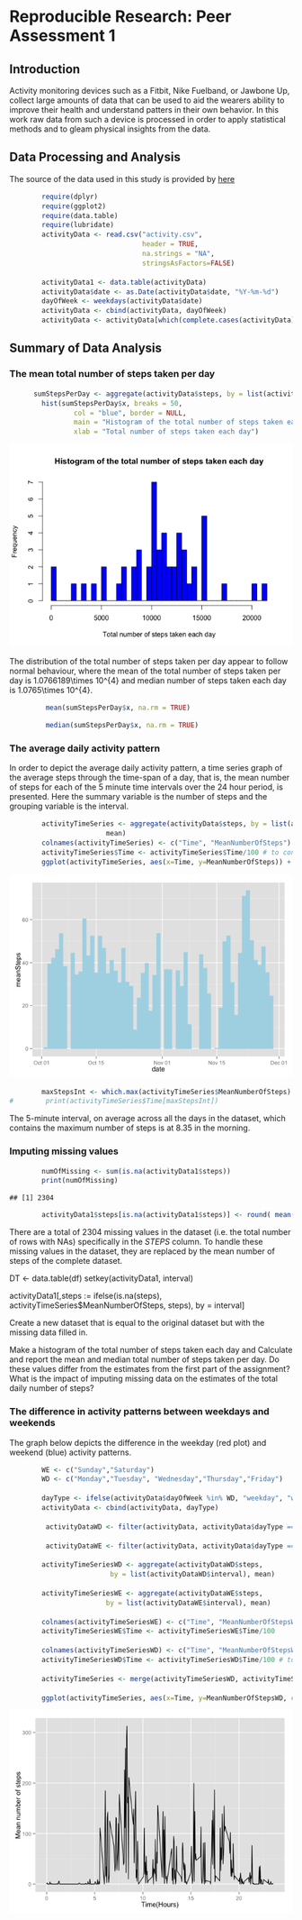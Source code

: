 # Reproducible Research: Peer Assessment 1


## Introduction

Activity monitoring devices such as a Fitbit, Nike Fuelband, or Jawbone Up, collect large amounts of data that can be used to aid the wearers ability to improve their health and understand patters in their own behavior. In this work raw data from such a device is processed in order to apply statistical methods and to gleam physical insights from the data.

## Data Processing and Analysis

The source of the data used in this study is provided by [here](https://d396qusza40orc.cloudfront.net/repdata%2Fdata%2Factivity.zip)


```r
        require(dplyr)
        require(ggplot2)
        require(data.table)
        require(lubridate)
        activityData <- read.csv("activity.csv", 
                                 header = TRUE, 
                                 na.strings = "NA",
                                 stringsAsFactors=FALSE)

        activityData1 <- data.table(activityData)
        activityData$date <- as.Date(activityData$date, "%Y-%m-%d") 
        dayOfWeek <- weekdays(activityData$date)
        activityData <- cbind(activityData, dayOfWeek)
        activityData <- activityData[which(complete.cases(activityData)),]
```


## Summary of Data Analysis

### The mean total number of steps taken per day


```r
      sumStepsPerDay <- aggregate(activityData$steps, by = list(activityData$date), sum)
        hist(sumStepsPerDay$x, breaks = 50,
                col = "blue", border = NULL,
                main = "Histogram of the total number of steps taken each day",
                xlab = "Total number of steps taken each day")
```

![](PA1_template_files/figure-html/unnamed-chunk-2-1.png) 

The distribution of the total number of steps taken per day appear to follow normal behaviour, where the mean of the total number of steps taken per day is 1.0766189\times 10^{4} and median number of steps taken each day is 1.0765\times 10^{4}.

```r
         mean(sumStepsPerDay$x, na.rm = TRUE)
```



```r
         median(sumStepsPerDay$x, na.rm = TRUE)
```

### The average daily activity pattern
In order to depict the average daily activity pattern, a time series graph of the average steps through the time-span of a day, that is, the mean number of steps for each of the 5 minute time intervals over the 24 hour period, is presented.
Here the summary variable is the number of steps and the grouping variable is the interval.


```r
        activityTimeSeries <- aggregate(activityData$steps, by = list(activityData$interval), 
                        mean)
        colnames(activityTimeSeries) <- c("Time", "MeanNumberOfSteps")
        activityTimeSeries$Time <- activityTimeSeries$Time/100 # to convert the time interval to hours
        ggplot(activityTimeSeries, aes(x=Time, y=MeanNumberOfSteps)) + geom_line() + xlab("Time(Hours)") + ylab("Mean number of steps")
```

![](PA1_template_files/figure-html/unnamed-chunk-5-1.png) 




```r
        maxStepsInt <- which.max(activityTimeSeries$MeanNumberOfSteps)
#        print(activityTimeSeries$Time[maxStepsInt])
```

The 5-minute interval, on average across all the days in the dataset, which contains the maximum number of steps is at 8.35 in the morning.

### Imputing missing values


```r
        numOfMissing <- sum(is.na(activityData1$steps))
        print(numOfMissing)
```

```
## [1] 2304
```

```r
        activityData1$steps[is.na(activityData1$steps)] <- round( mean(activityData1$steps, na.rm = TRUE) )
```


There are a total of 2304 missing values in the dataset (i.e. the total number of rows with NAs) specifically in the $STEPS$ column. To handle these missing values in the dataset, they are replaced by the mean number of steps of the complete dataset.


DT <- data.table(df)
setkey(activityData1, interval)

activityData1[,steps := ifelse(is.na(steps), activityTimeSeries$MeanNumberOfSteps, steps), by = interval]


Create a new dataset that is equal to the original dataset but with the missing data filled in.

Make a histogram of the total number of steps taken each day and Calculate and report the mean and median total number of steps taken per day. Do these values differ from the estimates from the first part of the assignment? What is the impact of imputing missing data on the estimates of the total daily number of steps?







### The difference in activity patterns between weekdays and weekends

The graph below depicts the difference in the weekday (red plot) and weekend (blue) activity patterns.

```r
        WE <- c("Sunday","Saturday")
        WD <- c("Monday","Tuesday", "Wednesday","Thursday","Friday")

        dayType <- ifelse(activityData$dayOfWeek %in% WD, "weekday", "weekend")
        activityData <- cbind(activityData, dayType)
  
         activityDataWD <- filter(activityData, activityData$dayType == "weekday")
 
         activityDataWE <- filter(activityData, activityData$dayType == "weekend")
 
        activityTimeSeriesWD <- aggregate(activityDataWD$steps, 
                         by = list(activityDataWD$interval), mean)
 
        activityTimeSeriesWE <- aggregate(activityDataWE$steps, 
                        by = list(activityDataWE$interval), mean)

        colnames(activityTimeSeriesWE) <- c("Time", "MeanNumberOfStepsWE")
        activityTimeSeriesWE$Time <- activityTimeSeriesWE$Time/100 

        colnames(activityTimeSeriesWD) <- c("Time", "MeanNumberOfStepsWD")
        activityTimeSeriesWD$Time <- activityTimeSeriesWD$Time/100 # to convert the time interval to hours

        activityTimeSeries <- merge(activityTimeSeriesWD, activityTimeSeriesWE, "Time")
 
        ggplot(activityTimeSeries, aes(x=Time, y=MeanNumberOfStepsWD, color = "Weekdays")) + geom_line() + xlab("Time(Hours)") + ylab("Mean number of steps") +   geom_line(aes(x=Time, y=MeanNumberOfStepsWE, color = "Weekends")) + scale_colour_manual("", breaks = c("Weekdays", "Weekends"), values = c("red", "blue"))
```

![](PA1_template_files/figure-html/unnamed-chunk-8-1.png) 



















